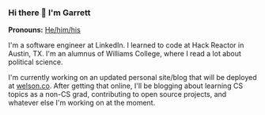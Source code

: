 ### Hi there 👋 I'm Garrett

**Pronouns:** [He/him/his](http://pronoun.is/he)

I'm a software engineer at LinkedIn. I learned to code at Hack Reactor in Austin, TX. I'm an alumnus of Williams College, where I read a lot about political science.

I'm currently working on an updated personal site/blog that will be deployed at [welson.co](https://welson.co). After getting that online, I'll be blogging about learning CS topics as a non-CS grad, contributing to open source projects, and whatever else I'm working on at the moment.


<!--
**garrettwelson/garrettwelson** is a ✨ _special_ ✨ repository because its `README.md` (this file) appears on your GitHub profile.

Here are some ideas to get you started:

- 🔭 I’m currently working on ...
- 🌱 I’m currently learning ...
- 👯 I’m looking to collaborate on ...
- 🤔 I’m looking for help with ...
- 💬 Ask me about ...
- 📫 How to reach me: ...
- 😄 Pronouns: ...
- ⚡ Fun fact: ...
-->
